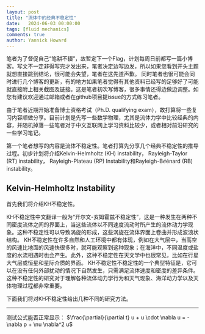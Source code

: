 ```yaml
---
layout: post
title: "流体中的经典不稳定性"
date:   2024-06-03 00:00:00
tags: [fluid mechanics]
comments: true
author: Yannick Howard
---
```


笔者为了督促自己“笔耕不辍”，故暂定下一个Flag，计划每周日前都写一篇小博客。写文不一定非得写完才发出来，笔者决定边写边发，所以如果您看到开头主题就想直接跳到结论，很可能会失望，笔者在这先道声歉。
同时笔者也很可能会同时进行几个博客的更新，有的地方如果笔者觉得有其他资料已经写的足够好了可能就直接附上相关截图及链接。这是笔者初次写博客，很多事情还得边做边调整。如您有建议欢迎通过邮箱或者在github项目提issue的方式练习笔者。

由于笔者近期开始准备博士资格考试（Ph.D. qualifying exam），故打算将一些复习内容顺做分享。目前计划是先写一些数学物理，尤其是流体力学中比较经典的内容，并随机掉落一些笔者对于中文互联网上学习资料比较少，或者相对前沿研究的一些学习笔记。

第一个笔者想写的内容是流体不稳定性。笔者打算先分享几个经典不稳定性的推导过程。初步计划将介绍Kelvin-Helmholtz (KH) instability， Rayleigh-Taylor (RT) instability， Rayleigh-Plateau (RP) Instability和Rayleigh-B$\acute{e}$énard (RB) instability。

<!-- more -->
## Kelvin-Helmholtz Instability

首先我们将介绍KH不稳定性。

KH不稳定性中文翻译一般为“开尔文-亥姆霍兹不稳定性”，这是一种发生在两种不同密度流体之间的界面上，当这些流体以不同速度流动时所产生的流体动力学现象。这种不稳定性可以导致涡旋的形成，这些涡旋在流体界面上卷曲并形成波浪状结构。
KH不稳定性在许多自然和人工环境中都有体现，例如在大气层中，当高空的风速比地面的风速快很多时，就可能观察到这种现象；在海洋中，不同温度或盐度的水流相遇时也会产生。此外，这种不稳定性在天文学中也很常见，比如在行星大气层或恒星和星际介质的界面。
KH不稳定性不稳定性的一个典型特征是，它可以在没有任何外部扰动的情况下自然发生，只需满足流体速度和密度的差异条件。这种不稳定性的研究对于理解各种流体动力学行为和天气现象、海洋动力学以及天体物理过程都非常重要。

下面我们将对KH不稳定性给出几种不同的研究方法。


----
测试公式能否正常显示：
$\frac{\partial}{\partial t} u + u \cdot \nabla u = -\nabla p + \nu \nabla^2 u$
